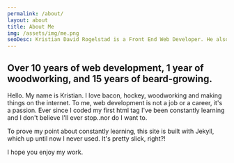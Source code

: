 ```yaml
---
permalink: /about/
layout: about
title: About Me
img: /assets/img/me.png
seoDesc: Kristian David Rogelstad is a Front End Web Developer. He also has a pretty sweet beard most of the time.
---
```

## Over 10 years of web development, 1 year of woodworking, and 15 years of beard-growing.

Hello. My name is Kristian. I love bacon, hockey, woodworking and making things on the internet. To me, web development is not a job or a career, it's a passion. Ever since I coded my first html tag I've been constantly learning and I don't believe I'll ever stop..nor do I want to.

To prove my point about constantly learning, this site is built with Jekyll, which up until now I never used. It's pretty slick, right?!

I hope you enjoy my work.
